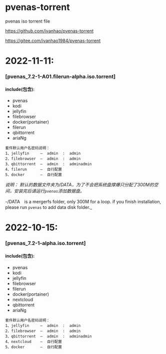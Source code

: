 # pvenas-torrent
pvenas iso torrent file

<https://github.com/ivanhao/pvenas-torrent>



<https://gitee.com/ivanhao1984/pvenas-torrent>


# 2022-11-11:

### [pvenas_7.2-1-A01.filerun-alpha.iso.torrent]

#### include(包含):
-  pvenas
-  kodi
-  jellyfin
-  filebrowser
-  docker(portainer)
-  filerun
-  qbittorrent
-  ariaNg
```
套件默认用户名密码说明：
1、jellyfin     —  admin  :  admin
2、filebrowser  —  admin  :  admin
3、qbittorrent  —  admin  :  adminadmin
4、filerun      —  自行配置
5、docker       —  自行配置
```
_说明：_
_默认的数据文件夹为/DATA，为了不会把系统盘撑爆只分配了300M的空间，安装完后请运行`pvenas`添加数据盘。_

-/DATA　is a mergerfs folder, only 300M for a loop. if you finish installation, please run `pvenas` to add data disk folder._


# 2022-10-15:

### [pvenas_7.2-1-alpha.iso.torrent]


#### include(包含):
-  pvenas
-  kodi
-  jellyfin
-  filebrowser
-  filerun
-  docker(portainer)
-  nextcloud
-  qbittorrent
-  ariaNg
```
套件默认用户名密码说明：
1、jellyfin     —  admin  :  admin
2、filebrowser  —  admin  :  admin
3、qbittorrent  —  admin  :  adminadmin
4、nextcloud    —  自行配置
5、docker       —  自行配置
```

